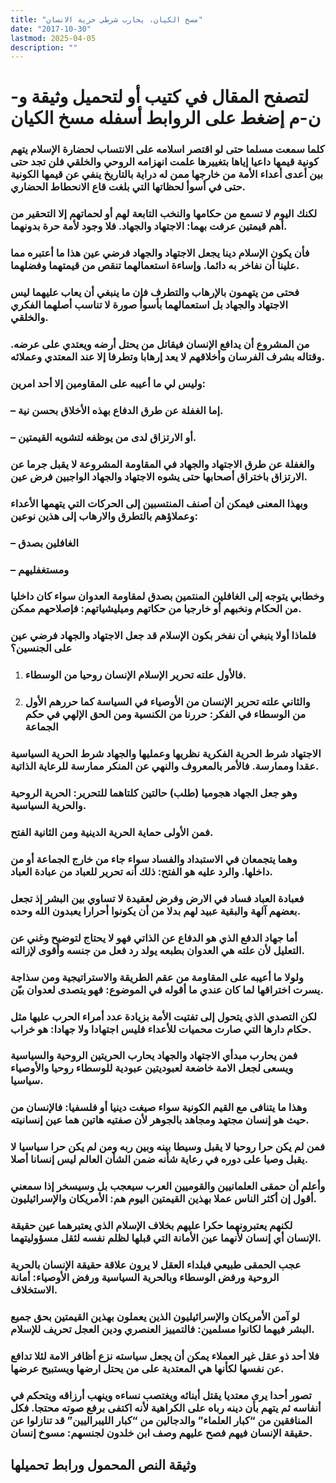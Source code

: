 ```yaml
---
title: "مسخ الكيان، يحارب شرطي حرية الانسان"
date: "2017-10-30"
lastmod: 2025-04-05
description: ""
---
```

# **لتصفح المقال في كتيب أو لتحميل وثيقة و-ن-م إضغط على الروابط أسفله** **مسخ الكيان**

### كلما سمعت مسلما حتى لو اقتصر اسلامه على الانتساب لحضارة الإسلام يتهم كونية قيمها داعيا إياها بتغييرها علمت انهزامه الروحي والخلقي فلن تجد حتى بين أعدى أعداء الأمة من خارجها ممن له دراية بالتاريخ ينفي عن قيمها الكونية حتى في أسوأ لحظاتها التي بلغت قاع الانحطاط الحضاري.

### لكنك اليوم لا تسمع من حكامها والنخب التابعة لهم أو لحماتهم إلا التحقير من أهم قيمتين عرفت بهما: الاجتهاد والجهاد. فلا وجود لأمة حرة بدونهما.

### فأن يكون الإسلام دينا يجعل الاجتهاد والجهاد فرضي عين هذا ما أعتبره مما علينا أن نفاخر به دائما. وإساءة استعمالهما تنقص من قيمتهما وفضلهما.

### فحتى من يتهمون بالإرهاب والتطرف فإن ما ينبغي أن يعاب عليهما ليس الاجتهاد والجهاد بل استعمالهما بأسوأ صورة لا تناسب أصلهما الفكري والخلقي.

### من المشروع أن يدافع الإنسان فيقاتل من يحتل أرضه ويعتدي على عرضه. وقتاله بشرف الفرسان وأخلاقهم لا يعد إرهابا وتطرفا إلا عند المعتدي وعملائه.

### وليس لي ما أعيبه على المقاومين إلا أحد امرين:

### – إما الغفلة عن طرق الدفاع بهذه الأخلاق بحسن نية.

### – أو الارتزاق لدى من يوظفه لتشويه القيمتين.

### والغفلة عن طرق الاجتهاد والجهاد في المقاومة المشروعة لا يقبل جرما عن الارتزاق باختراق أصحابها حتى يشوه الاجتهاد والجهاد الواجبين فرض عين.

### وبهذا المعنى فيمكن أن أصنف المنتسبين إلى الحركات التي يتهمها الأعداء وعملاؤهم بالتطرق والارهاب إلى هذين نوعين:

### – الغافلين بصدق

### – ومستغفليهم

### وخطابي يتوجه إلى الغافلين المنتمين بصدق لمقاومة العدوان سواء كان داخليا من الحكام ونخبهم أو خارجيا من حكاتهم وميليشياتهم: فإصلاحهم ممكن.

### فلماذا أولا ينبغي أن نفخر بكون الإسلام قد جعل الاجتهاد والجهاد فرضي عين على الجنسين؟

1. ### فالأول علته تحرير الإسلام الإنسان روحيا من الوسطاء.
2. ### والثاني علته تحرير الإنسان من الأوصياء في السياسة كما حررهم الأول من الوسطاء في الفكر: حررنا من الكنسية ومن الحق الإلهي في حكم الجماعة

### الاجتهاد شرط الحرية الفكرية نظريها وعمليها والجهاد شرط الحرية السياسية عقدا وممارسة. فالأمر بالمعروف والنهي عن المنكر ممارسة للرعاية الذاتية.

### وهو جعل الجهاد هجوميا (طلب) حالتين كلتاهما للتحرير: الحرية الروحية والحرية السياسية.

### فمن الأولى حماية الحرية الدينية ومن الثانية الفتح.

### وهما يتجمعان في الاستبداد والفساد سواء جاء من خارج الجماعة أو من داخلها. والرد عليه هو الفتح: ذلك أنه تحرير للعباد من عبادة العباد.

### فعبادة العباد فساد في الارض وفرض لعقيدة لا تساوي بين البشر إذ تجعل بعضهم آلهة والبقية عبيد لهم بدلا من أن يكونوا أحرارا يعبدون الله وحده.

### أما جهاد الدفع الذي هو الدفاع عن الذاتي فهو لا يحتاج لتوضيح وغني عن التعليل لأن علته هي العدوان بطبعه يولد رد فعل من جنسه وأقوى لإزالته.

### ولولا ما أعيبه على المقاومة من عقم الطريقة والاستراتيجية ومن سذاجة يسرت اختراقها لما كان عندي ما أقوله في الموضوع: فهو يتصدى لعدوان بيّن.

### لكن التصدي الذي يتحول إلى تفتيت الأمة بزيادة عدد أمراء الحرب عليها مثل حكام دارها التي صارت محميات للأعداء فليس اجتهادا ولا جهادا: هو خراب.

### فمن يحارب مبدأي الاجتهاد والجهاد يحارب الحريتين الروحية والسياسية ويسعى لجعل الامة خاضعة لعبوديتين عبودية للوسطاء روحيا والأوصياء سياسيا.

### وهذا ما يتنافى مع القيم الكونية سواء صيغت دينيا أو فلسفيا: فالإنسان من حيث هو إنسان مجتهد ومجاهد بالجوهر لأن صفتيه هاتين هما عين إنسانيته.

### فمن لم يكن حرا روحيا لا يقبل وسيطا بينه وبين ربه ومن لم يكن حرا سياسيا لا يقبل وصيا على دوره في رعاية شأنه ضمن الشأن العالم ليس إنسانا أصلا.

### وأعلم أن حمقى العلمانيين والقوميين العرب سيعجب بل وسيسخر إذا سمعني أقول إن أكثر الناس عملا بهذين القيمتين اليوم هم: الأمريكان والإسرائيليون.

### لكنهم يعتبرونهما حكرا عليهم بخلاف الإسلام الذي يعتبرهما عين حقيقة الإنسان أي إنسان لأنهما عين الأمانة التي قبلها لظلم نفسه لثقل مسؤوليتهما.

### عجب الحمقى طبيعي فبلداء العقل لا يرون علاقة حقيقة الإنسان بالحرية الروحية ورفض الوسطاء وبالحرية السياسية ورفض الأوصياء: أمانة الاستخلاف.

### لو آمن الأمريكان والإسرائيليون الذين يعملون بهذين القيمتين بحق جميع البشر فيهما لكانوا مسلمين: فالتمييز العنصري ودين العجل تحريف للإسلام.

### فلا أحد ذو عقل غير العملاء يمكن أن يجعل سياسته نزع أظافر الامة لئلا تدافع عن نفسها لكأنها هي المعتدية على من يحتل ارضها ويستبيح عرضها.

### تصور أحدا يرى معتديا يقتل أبنائه ويغتصب نساءه وينهب أرزاقه ويتحكم في أنفاسه ثم يتهم بأن دينه رباه على الكراهية لأنه اكتفى برفع صوته محتجا. فكل المنافقين من “كبار العلماء” والدجالين من “كبار الليبراليين” قد تنازلوا عن حقيقة الإنسان فيهم فصح عليهم وصف ابن خلدون لجنسهم: مسوخ إنسان.

## وثيقة النص المحمول ورابط تحميلها

###
